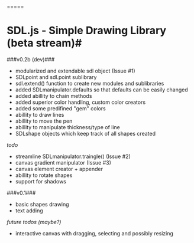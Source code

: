 =====
# SDL.js - Simple Drawing Library (beta stream)#

###v0.2b (dev)###

- modularized and extendable sdl object (Issue #1)
- SDLpoint and sdl.point sublibrary
- sdl.extend() function to create new modules and sublibraries
- added SDLmanipulator.defaults so that defaults can be easily changed
- added abillity to chain methods
- added superior color handling, custom color creators
- added some predifined "gem" colors
- abillity to draw lines
- abillity to move the pen
- abillity to manipulate thickness/type of line
- SDLshape objects which keep track of all shapes created

*todo*
- streamline SDLmanipulator.traingle()  (Issue #2)
- canvas gradient manipulator (Issue #3)
- canvas element creator + appender
- abillity to rotate shapes
- support for shadows

###v0.1###

- basic shapes drawing
- text adding


*future todos (maybe?)*
- interactive canvas with dragging, selecting and possibly resizing
